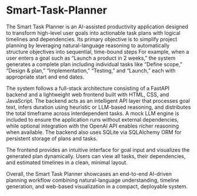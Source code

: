 # Smart-Task-Planner
The Smart Task Planner is an AI-assisted productivity application designed to transform high-level user goals into actionable task plans with logical timelines and dependencies. Its primary objective is to simplify project planning by leveraging natural-language reasoning to automatically structure objectives into sequential, time-bound steps
For example, when a user enters a goal such as “Launch a product in 2 weeks,” the system generates a complete plan including individual tasks like “Define scope,” “Design & plan,” “Implementation,” “Testing,” and “Launch,” each with appropriate start and end dates.

The system follows a full-stack architecture consisting of a FastAPI backend and a lightweight web frontend built with HTML, CSS, and JavaScript. The backend acts as an intelligent API layer that processes goal text, infers duration using heuristic or LLM-based reasoning, and distributes the total timeframe across interdependent tasks. A mock LLM engine is included to ensure the application runs without external dependencies, while optional integration with the OpenAI API enables richer reasoning when available. The backend also uses SQLite via SQLAlchemy ORM for persistent storage of plans and tasks.

The frontend provides an intuitive interface for goal input and visualizes the generated plan dynamically. Users can view all tasks, their dependencies, and estimated timelines in a clean, minimal layout.

Overall, the Smart Task Planner showcases an end-to-end AI-driven planning workflow combining natural-language understanding, timeline generation, and web-based visualization in a compact, deployable system.
